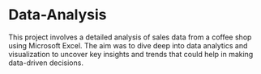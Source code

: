 # Data-Analysis
This project involves a detailed analysis of sales data from a coffee shop using Microsoft Excel. The aim was to dive deep into data analytics and visualization to uncover key insights and trends that could help in making data-driven decisions.
